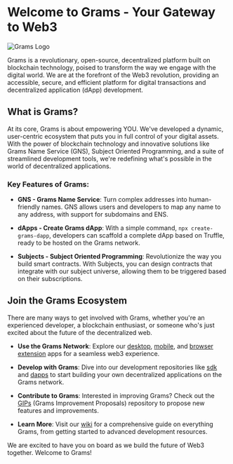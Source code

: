 # Welcome to Grams - Your Gateway to Web3

![Grams Logo](https://assets.grams.dev/logo/logo150x148.png)

Grams is a revolutionary, open-source, decentralized platform built on blockchain technology, poised to transform the way we engage with the digital world. We are at the forefront of the Web3 revolution, providing an accessible, secure, and efficient platform for digital transactions and decentralized application (dApp) development.

## What is Grams?

At its core, Grams is about empowering YOU. We've developed a dynamic, user-centric ecosystem that puts you in full control of your digital assets. With the power of blockchain technology and innovative solutions like Grams Name Service (GNS), Subject Oriented Programming, and a suite of streamlined development tools, we're redefining what's possible in the world of decentralized applications.

### Key Features of Grams:

* **GNS - Grams Name Service**: Turn complex addresses into human-friendly names. GNS allows users and developers to map any name to any address, with support for subdomains and ENS.

* **dApps - Create Grams dApp**: With a simple command, `npx create-grams-dapp`, developers can scaffold a complete dApp based on Truffle, ready to be hosted on the Grams network.

* **Subjects - Subject Oriented Programming**: Revolutionize the way you build smart contracts. With Subjects, you can design contracts that integrate with our subject universe, allowing them to be triggered based on their subscriptions.

## Join the Grams Ecosystem

There are many ways to get involved with Grams, whether you're an experienced developer, a blockchain enthusiast, or someone who's just excited about the future of the decentralized web.

* **Use the Grams Network**: Explore our [desktop](https://github.com/grams-dev/desktop), [mobile](https://github.com/grams-dev/mobile), and [browser extension](https://github.com/grams-dev/extension) apps for a seamless web3 experience.

* **Develop with Grams**: Dive into our development repositories like [sdk](https://github.com/grams-dev/sdk) and [dapps](https://github.com/grams-dev/dapps) to start building your own decentralized applications on the Grams network.

* **Contribute to Grams**: Interested in improving Grams? Check out the [GIPs](https://github.com/grams-dev/gip) (Grams Improvement Proposals) repository to propose new features and improvements.

* **Learn More**: Visit our [wiki](https://github.com/grams-dev/wiki) for a comprehensive guide on everything Grams, from getting started to advanced development resources.

We are excited to have you on board as we build the future of Web3 together. Welcome to Grams!
